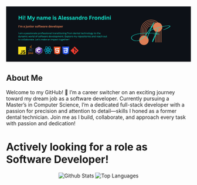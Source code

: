 ![Header](./banner-logo.png)



## About Me
Welcome to my GitHub! 🚀 I’m a career switcher on an exciting journey toward my dream job as a software developer. 
Currently pursuing a Master’s in Computer Science, I’m a dedicated full-stack developer with a passion for precision and attention to detail—skills I honed as a former dental technician. 
Join me as I build, collaborate, and approach every task with passion and dedication!


# Actively looking for a role as Software Developer!



<div align="center">
  <img src="https://github-readme-stats.vercel.app/api?username=alessandro-001&hide_title=false&hide_rank=false&show_icons=true&include_all_commits=true&count_private=true&disable_animations=false&theme=tokyonight&locale=en&hide_border=false" height="150" alt="Github Stats"  />
  <img src="https://github-readme-stats.vercel.app/api/top-langs?username=alessandro-001&locale=en&hide_title=false&layout=compact&card_width=320&langs_count=6&theme=tokyonight&hide_border=false" height="150" alt="Top Languages"  />
</div>



<!--
**alessandro-001/alessandro-001** is a ✨ _special_ ✨ repository because its `README.md` (this file) appears on your GitHub profile.

Here are some ideas to get you started:

- 🔭 I’m currently working on ...
- 🌱 I’m currently learning ...
- 👯 I’m looking to collaborate on ...
- 🤔 I’m looking for help with ...
- 💬 Ask me about ...
- 📫 How to reach me: ...
- 😄 Pronouns: ...
- ⚡ Fun fact: ...
-->
